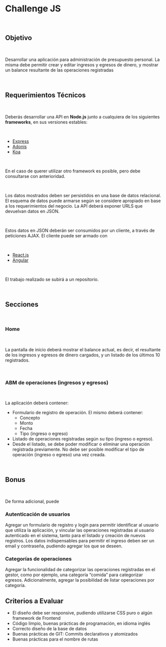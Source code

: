 # **Challenge JS**

<br/>

## **Objetivo**

<br/>

Desarrollar una aplicación para administración de presupuesto personal. La misma debe
permitir crear y editar ingresos y egresos de dinero, y mostrar un balance resultante de las
operaciones registradas

<br/>

## **Requerimientos Técnicos**

<br/>

Deberás desarrollar una API en ​**Node.js** junto a cualquiera de los siguientes **frameworks​**, en
sus versiones estables:

<br/>

- [Express](https://expressjs.com/)
- [Adonis](https://adonisjs.com/)
- [Koa](https://koajs.com/)

<br/>

En el caso de querer utilizar otro framework es posible, pero debe consultarse con
anterioridad.

<br/>

Los datos mostrados deben ser persistidos en una base de datos relacional. El esquema de
datos puede armarse según se considere apropiado en base a los requerimientos del
negocio. La API deberá exponer URLS que devuelvan datos en JSON.

<br/>

Estos datos en JSON deberán ser consumidos por un cliente, a través de peticiones AJAX. El
cliente puede ser armado con

<br/>

- [React.js](https://reactjs.org/)
- [Angular](https://angular.io/)

<br/>

El trabajo realizado se subirá a un repositorio.

<br/>

## **Secciones**

<br/>

### **Home**

<br/>

La pantalla de inicio deberá mostrar el balance actual, es decir, el resultante de los ingresos y
egresos de dinero cargados, y un listado de los últimos 10 registrados.

<br/>

### **ABM de operaciones (ingresos y egresos)**

<br/>

La aplicación deberá contener:

- Formulario de registro de operación. El mismo deberá contener:
  - Concepto
  - Monto
  - Fecha
  - Tipo (ingreso o egreso)
- Listado de operaciones registradas según su tipo (ingreso o egreso).
- Desde el listado, se debe poder modificar o eliminar una operación registrada
  previamente. No debe ser posible modificar el tipo de operación (ingreso o egreso)
  una vez creada.

<br/>

## **Bonus**

<br/>

De forma adicional, puede

### **Autenticación de usuarios**

Agregar un formulario de registro y login para permitir identificar al usuario que utiliza la
aplicación, y vincular las operaciones registradas al usuario autenticado en el sistema, tanto
para el listado y creación de nuevos registros. Los datos indispensables para permitir el
ingreso deben ser un email y contraseña, pudiendo agregar los que se deseen.

### **Categorías de operaciones**

Agregar la funcionalidad de categorizar las operaciones registradas en el gestor, como por
ejemplo, una categoría “comida” para categorizar egresos. Adicionalmente, agregar la
posibilidad de listar operaciones por categoría.

## **Criterios a Evaluar**

- El diseño debe ser responsive, pudiendo utilizarse CSS puro o algún framework de
  Frontend
- Código limpio, buenas prácticas de programación, en idioma inglés
- Correcto diseño de la base de datos
- Buenas prácticas de GIT: Commits declarativos y atomizados
- Buenas prácticas para el nombre de rutas
